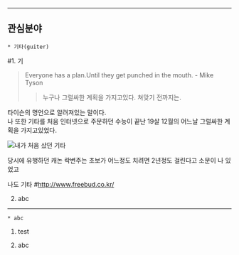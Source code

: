 ﻿---
관심분야  
---
	* 기타(guiter)
#1. 기

> Everyone has a plan.Until they get punched in the mouth. - Mike Tyson
>> 누구나 그럴싸한 계획을 가지고있다. 쳐맞기 전까지는.

타이슨의 명언으로 알려져있는 말이다. <br />
나 또한 기타를 처음 인터넷으로 주문하던 수능이 끝난 19살 12월의 어느날 그럴싸한 계획을 가지고있었다.

![내가 처음 샀던 기타](http://www.guitaradventures.com/wp-content/uploads/Squier-Mini-Strat-625x313.jpg "내가 처음 샀던 기타")

당시에 유행하던 캐논 락변주는 초보가 어느정도 치려면 2년정도 걸린다고 소문이 나 있었고 

나도 기타
#http://www.freebud.co.kr/

2. abc

---
	* abc

1. test

2. abc 